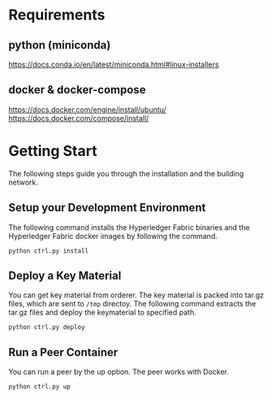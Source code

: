 # Requirements

## python (miniconda)

https://docs.conda.io/en/latest/miniconda.html#linux-installers

## docker & docker-compose

https://docs.docker.com/engine/install/ubuntu/
https://docs.docker.com/compose/install/

# Getting Start

The following steps guide you through the installation and the building network.

## Setup your Development Environment

The following command installs the Hyperledger Fabric binaries and the Hyperledger Fabric docker images by following the command.

```
python ctrl.py install
```

## Deploy a Key Material

You can get key material from orderer.
The key material is packed into tar.gz files, which are sent to `/tmp` directoy.
The following command extracts the tar.gz files and deploy the keymaterial to specified path.

```
python ctrl.py deploy
```

## Run a Peer Container

You can run a peer by the up option.
The peer works with Docker.

```
python ctrl.py up
```

